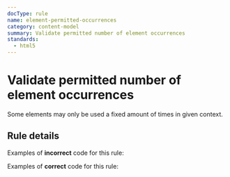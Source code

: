 ```yaml
---
docType: rule
name: element-permitted-occurrences
category: content-model
summary: Validate permitted number of element occurrences
standards:
  - html5
---
```


# Validate permitted number of element occurrences

Some elements may only be used a fixed amount of times in given context.

## Rule details

Examples of **incorrect** code for this rule:

<validate name="incorrect" rules="element-permitted-occurrences">
    <!-- table footer can only be used once -->
    <table>
        <tfoot></tfoot>
        <tfoot></tfoot>
    </div>
</validate>

Examples of **correct** code for this rule:

<validate name="correct" rules="element-permitted-occurrences">
    <table>
        <tfoot></tfoot>
    </table>
</validate>

